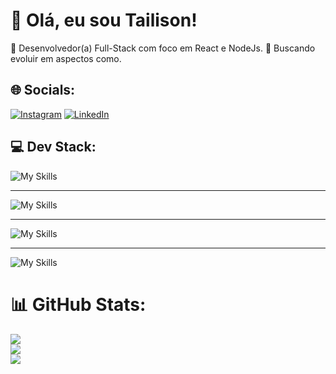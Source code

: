 # 👋 Olá, eu sou Tailison!
🎯 Desenvolvedor(a) Full-Stack com foco em React e NodeJs.
🌱 Buscando evoluir em aspectos como.


## 🌐 Socials:
[![Instagram](https://img.shields.io/badge/Instagram-%23E4405F.svg?logo=Instagram&logoColor=white)](https://instagram.com/0tarso) [![LinkedIn](https://img.shields.io/badge/LinkedIn-%230077B5.svg?logo=linkedin&logoColor=white)](https://linkedin.com/in/tailison-ramos-22845432a) 

## 💻 Dev Stack:
![My Skills](https://skillicons.dev/icons?i=html,css,js,react)

<hr>

![My Skills](https://skillicons.dev/icons?i=nodejs,py,postgres,firebase)
<hr>

![My Skills](https://skillicons.dev/icons?i=ae,ps,ai,figma)
<hr>

![My Skills](https://skillicons.dev/icons?i=git,github)
# 📊 GitHub Stats:
![](https://github-readme-stats.vercel.app/api?username=0tarso&theme=react&hide_border=true&include_all_commits=true&count_private=true)<br/>
![](https://github-readme-streak-stats.herokuapp.com/?user=0tarso&theme=react&hide_border=true)<br/>
![](https://github-readme-stats.vercel.app/api/top-langs/?username=0tarso&theme=react&hide_border=true&include_all_commits=true&count_private=true&layout=compact)

